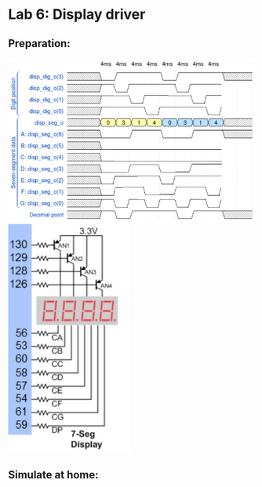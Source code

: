 # Lab 6: Display driver
## Preparation:
![and_gates](../../Images/wavedrom_7-segment.png)
![and_gates](../../Images/seg1.jpg)
## Simulate at home: